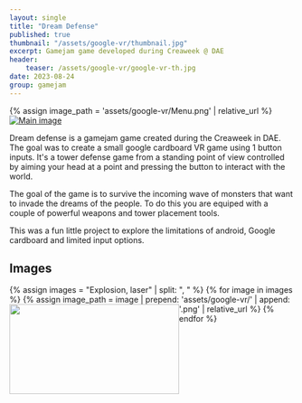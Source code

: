 ```yaml
---
layout: single
title: "Dream Defense"
published: true 
thumbnail: "/assets/google-vr/thumbnail.jpg" 
excerpt: Gamejam game developed during Creaweek @ DAE
header:
    teaser: /assets/google-vr/google-vr-th.jpg
date: 2023-08-24
group: gamejam
---
```


{% assign image_path = 'assets/google-vr/Menu.png' | relative_url %}
<a href="{{ image_path }}" style="clear:left" >
<img class="alignleft size-medium wp-image-113" src="{{ image_path }}" alt="Main image" />
</a>

Dream defense is a gamejam game created during the Creaweek in DAE. The goal was to create a small google cardboard VR game using 1 button inputs. It's a tower defense game 
from a standing point of view controlled by aiming your head at a point and pressing the button to interact with the world.

The goal of the game is to survive the incoming wave of monsters that want to invade the dreams of the people. 
To do this you are equiped with a couple of powerful weapons and tower placement tools.

This was a fun little project to explore the limitations of android, Google cardboard and limited input options.

## Images

{% assign images = "Explosion, laser" | split: ", " %}
{% for image in images %}
{% assign image_path = image | prepend: 'assets/google-vr/' | append: '.png' | relative_url %}
<a href="{{ image_path }}" style="float:left" ><img class="alignleft size-medium wp-image-113" src="{{ image_path }}" alt="" width="300" height="159" /></a>
{% endfor %}

<div style="clear:left"></div>
